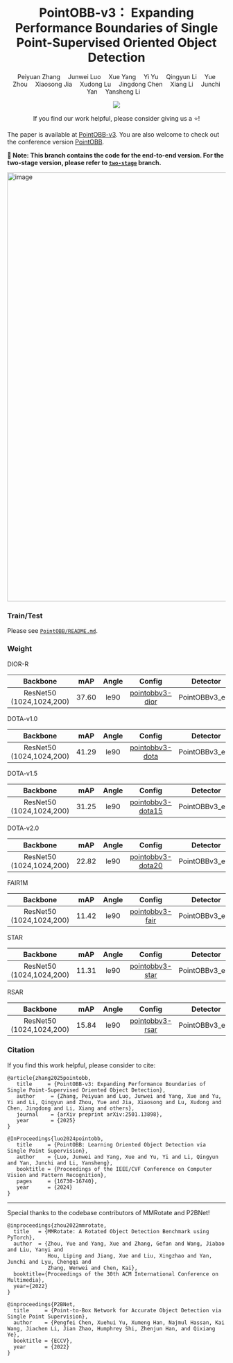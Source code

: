 <p align="center">
  <h1 align="center">PointOBB-v3： Expanding Performance Boundaries of Single Point-Supervised Oriented Object Detection</h1>
  <p align="center">
      <a href='https://scholar.google.com.hk/citations?user=rQbW67AAAAAJ&hl' style='text-decoration: none' >Peiyuan Zhang</a><sup></sup>&emsp;
      <a href='https://scholar.google.com.hk/citations?hl=zh-CN&user=6XibZaYAAAAJ' style='text-decoration: none' >Junwei Luo</a><sup></sup>&emsp;
      <a href='https://yangxue0827.github.io/' style='text-decoration: none' >Xue Yang</a><sup></sup>&emsp;
      <a href='https://scholar.google.com/citations?user=OYtSc4AAAAAJ&hl=en' style='text-decoration: none' >Yi Yu</a><sup></sup>&emsp; 
      <a href='https://scholar.google.com/citations?hl=en&user=TvsTun4AAAAJ' style='text-decoration: none' >Qingyun Li</a><sup></sup>&emsp;   
      <a href='https://scholar.google.com.hk/citations?user=v-aQ8GsAAAAJ&hl=zh-CN' style='text-decoration: none' >Yue Zhou</a><sup></sup>&emsp;
      <a href='https://jiaxiaosong1002.github.io/' style='text-decoration: none' >Xiaosong Jia</a><sup></sup>&emsp;
      <a href='https://scholar.google.com/citations?user=G9jWIggAAAAJ&hl=en' style='text-decoration: none' >Xudong Lu</a><sup></sup>&emsp;
      <a href='https://scholar.google.com/citations?user=8SCEv-YAAAAJ&hl=en' style='text-decoration: none' >Jingdong Chen</a><sup></sup>&emsp;
      <a href='https://scholar.google.com/citations?user=oamjJdYAAAAJ&hl=zh-CN' style='text-decoration: none' >Xiang Li</a><sup></sup>&emsp;
      <a href='https://scholar.google.com/citations?user=ga230VoAAAAJ&hl=en' style='text-decoration: none' >Junchi Yan</a><sup></sup>&emsp;
      <a href='https://scholar.google.com/citations?user=wn9hc6UAAAAJ&hl=zh-CN' style='text-decoration: none' >Yansheng Li</a><sup></sup>&emsp;      
      <div align="center">
      <a href='https://arxiv.org/abs/2501.13898'><img src='https://img.shields.io/badge/arXiv-2501.09720-brown.svg?logo=arxiv&logoColor=white'></a>
	  </div>
    <p align='center'>
        If you find our work helpful, please consider giving us a ⭐!
    </p>
   </p>
</p>

The paper is available at [PointOBB-v3](https://arxiv.org/abs/2501.13898). You are also welcome to check out the conference version [PointOBB](https://openaccess.thecvf.com/content/CVPR2024/html/Luo_PointOBB_Learning_Oriented_Object_Detection_via_Single_Point_Supervision_CVPR_2024_paper.html).

**📌 Note: This branch contains the code for the end-to-end version. For the two-stage version, please refer to [`two-stage`](https://github.com/VisionXLab/PointOBB-v3/tree/two_stage) branch.**

<img width="989" alt="image" src="https://github.com/user-attachments/assets/e320a8ce-6c98-438b-9b92-0c922536b5ab" />

### Train/Test
Please see [`PointOBB/README.md`](PointOBB/README.md).

### Weight

DIOR-R

|         Backbone         |  mAP  | Angle |  Config | Detector |                                                                                                                                                                              Download                                                                                                                                                                              |
| :----------------------: | :---: | :---: | :---:  | :------: |  :------------------------------------------------------------------------------------------------------------: |
| ResNet50 (1024,1024,200) | 37.60 | le90  | [pointobbv3-dior](PointOBB/configs2/pointobb/pointobbv3_r50_fpn_2x_dior_e2e.py)|    PointOBBv3_e2e  |  [model](https://drive.google.com/file/d/14WGrXK98J9hNchSb_bp5dODFeL20Mn0E/view?usp=sharing) |


DOTA-v1.0

|         Backbone         |  mAP  | Angle |  Config | Detector |                                                                                                                                                                              Download                                                                                                                                                                              |
| :----------------------: | :---: | :---: | :-----: | :------: |  :------------------------------------------------------------------------------------------------------------: |
| ResNet50 (1024,1024,200) | 41.29 | le90  | [pointobbv3-dota](PointOBB/configs2/pointobb/pointobbv3_r50_fpn_2x_dota_e2e.py)|    PointOBBv3_e2e |  [model](https://drive.google.com/file/d/1GtsQKRIWqf-3St9RyCcl1kJ98Ve6W-sR/view?usp=sharing) |


DOTA-v1.5

|         Backbone         |  mAP  | Angle |  Config | Detector |                                                                                                                                                                              Download                                                                                                                                                                              |
| :----------------------: | :---: | :---: | :-----: | :------: |  :------------------------------------------------------------------------------------------------------------: |
| ResNet50 (1024,1024,200) | 31.25 | le90  | [pointobbv3-dota15](PointOBB/configs2/pointobb/pointobbv3_r50_fpn_2x_dota15_e2e.py)|    PointOBBv3_e2e |  [model](https://drive.google.com/file/d/1w7MVj4lYJnx8TlHYQQGX9I3pETNgW4Cx/view?usp=sharing) |


DOTA-v2.0

|         Backbone         |  mAP  | Angle |  Config | Detector |                                                                                                                                                                              Download                                                                                                                                                                              |
| :----------------------: | :---: | :---: | :-----: | :------: |  :------------------------------------------------------------------------------------------------------------: |
| ResNet50 (1024,1024,200) | 22.82 | le90  | [pointobbv3-dota20](PointOBB/configs2/pointobb/pointobbv3_r50_fpn_2x_dota20_e2e.py)|    PointOBBv3_e2e |  [model](https://drive.google.com/file/d/1Ac91PTE9WkVYcAXjvynI29pL1irGJWgQ/view?usp=sharing) |

FAIR1M

|         Backbone         |  mAP  | Angle |  Config | Detector |                                                                                                                                                                              Download                                                                                                                                                                              |
| :----------------------: | :---: | :---: | :-----: | :------: |  :------------------------------------------------------------------------------------------------------------: |
| ResNet50 (1024,1024,200) | 11.42 | le90  | [pointobbv3-fair](PointOBB/configs2/pointobb/pointobbv3_r50_fpn_2x_fair_e2e.py)|    PointOBBv3_e2e |  [model](https://drive.google.com/file/d/15no3FJ_7JBHeCBbICMpljBi_fd3jovAo/view?usp=sharing) |


STAR

|         Backbone         |  mAP  | Angle |  Config | Detector |                                                                                                                                                                              Download                                                                                                                                                                              |
| :----------------------: | :---: | :---: | :-----: | :------: |  :------------------------------------------------------------------------------------------------------------: |
| ResNet50 (1024,1024,200) | 11.31 | le90  | [pointobbv3-star](PointOBB/configs2/pointobb/pointobbv3_r50_fpn_2x_star_e2e.py)|    PointOBBv3_e2e |  [model](https://drive.google.com/file/d/1E-9WIBUq8NQd685f5jVRlhu9KVT3I6QK/view?usp=sharing) |


RSAR

|         Backbone         |  mAP  | Angle |  Config | Detector |                                                                                                                                                                              Download                                                                                                                                                                              |
| :----------------------: | :---: | :---: | :-----: | :------: |  :------------------------------------------------------------------------------------------------------------: |
| ResNet50 (1024,1024,200) | 15.84 | le90  | [pointobbv3-rsar](PointOBB/configs2/pointobb/pointobbv3_r50_fpn_2x_rsar_e2e.py)|    PointOBBv3_e2e |  [model](https://drive.google.com/file/d/1nZ5RAIJP1WDDGxvWZTNo-fB8t2vOUarT/view?usp=sharing) |

### Citation
If you find this work helpful, please consider to cite:
```
@article{zhang2025pointobb,
   title     = {PointOBB-v3: Expanding Performance Boundaries of Single Point-Supervised Oriented Object Detection},
   author     = {Zhang, Peiyuan and Luo, Junwei and Yang, Xue and Yu, Yi and Li, Qingyun and Zhou, Yue and Jia, Xiaosong and Lu, Xudong and Chen, Jingdong and Li, Xiang and others},
   journal    = {arXiv preprint arXiv:2501.13898},
   year       = {2025}
}
```
```
@InProceedings{luo2024pointobb,
   title     = {PointOBB: Learning Oriented Object Detection via Single Point Supervision},
   author    = {Luo, Junwei and Yang, Xue and Yu, Yi and Li, Qingyun and Yan, Junchi and Li, Yansheng},
   booktitle = {Proceedings of the IEEE/CVF Conference on Computer Vision and Pattern Recognition},
   pages     = {16730-16740},
   year      = {2024}
}
```

-----

Special thanks to the codebase contributors of MMRotate and P2BNet!
```
@inproceedings{zhou2022mmrotate,
  title   = {MMRotate: A Rotated Object Detection Benchmark using PyTorch},
  author  = {Zhou, Yue and Yang, Xue and Zhang, Gefan and Wang, Jiabao and Liu, Yanyi and
             Hou, Liping and Jiang, Xue and Liu, Xingzhao and Yan, Junchi and Lyu, Chengqi and
             Zhang, Wenwei and Chen, Kai},
  booktitle={Proceedings of the 30th ACM International Conference on Multimedia},
  year={2022}
}
```

```
@inproceedings{P2BNet,
  title     = {Point-to-Box Network for Accurate Object Detection via Single Point Supervision},
  author    = {Pengfei Chen, Xuehui Yu, Xumeng Han, Najmul Hassan, Kai Wang, Jiachen Li, Jian Zhao, Humphrey Shi, Zhenjun Han, and Qixiang Ye},
  booktitle = {ECCV},
  year      = {2022}
}
```
